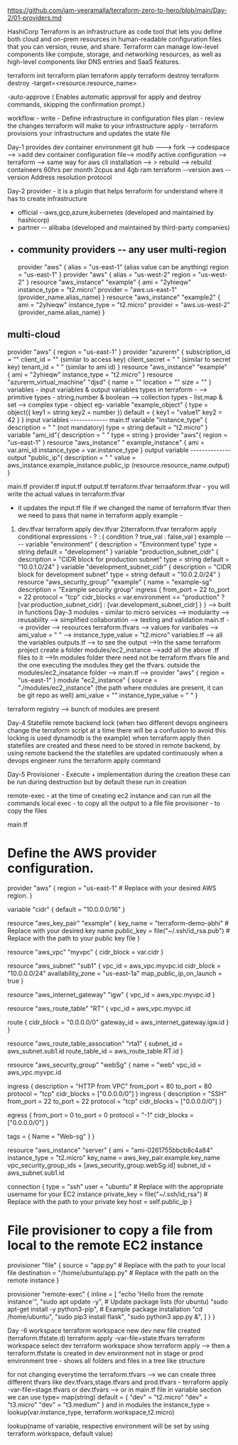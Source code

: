 https://github.com/iam-veeramalla/terraform-zero-to-hero/blob/main/Day-2/01-providers.md

HashiCorp Terraform is an infrastructure as code tool that lets you define both cloud and on-prem resources in human-readable configuration files that you can version, reuse, and share.
Terraform can manage low-level components like compute, storage, and networking resources, as well as high-level components like DNS entries and SaaS features.

terraform init
terraform plan
terraform apply
terraform destroy
terraform destroy -target=<resource.resource_name>

-auto-approve ( Enables automatic approval for apply and destroy commands, skipping the confirmation prompt.)

workflow -
write - Define infrastructure in configuration files
plan - review the changes terraform will make to your infrastructure
apply - terraform provisions your infrastructure and updates the state file

Day-1
provides dev container environment
git hub ---> fork --> codespace --> >add dev container configuration file--> modify active configuration --> terraform
--> same way for aws cli installation
--> > rebuild --> rebuild containeers
60hrs per month 2cpus and 4gb ram
terraform --version
aws --version
Address resolution protocol

Day-2
provider - it is a plugin that helps terraform for understand where it has to create infrastructure

- official --aws,gcp,azure,kubernetes (developed and maintained by hashicorp)
- partner -- alibaba (developed and maintained by third-party companies)
- community providers -- any user
  multi-region
  --
  provider "aws" {
  alias = "us-east-1" (alias value can be anything)
  region = "us-east-1"
  }
  provider "aws" {
  alias = "us-west-2"
  region = "us-west-2"
  }
  resource "aws_instance" "example" {
  ami = "2yhieqw"
  instance_type = "t2.micro"
  provider = "aws.us-east-1"(provider_name.alias_name)
  }
  resource "aws_instance" "example2" {
  ami = "2yhieqw"
  instance_type = "t2.micro"
  provider = "aws.us-west-2"(provider_name.alias_name)
  }

multi-cloud
--
provider "aws" {
region = "us-east-1"
}
provider "azurerm" {
subscription_id = ""
client_id = "" (similar to access key)
client_secret = " " (similar to secret key)
tenant_id = " " (similar to ami id)
}
resource "aws_instance" "example" {
ami = "2yhieqw"
instance_type = "t2.micro"
}
resource "azurerm_virtual_machine" "djsd" {
name = ""
location = ""
size = ""
}
variables - input variables & output variables
types in terraform -
--> primitive types - string,number & boolean
--> collection types - list,map & set
--> complex type - object
eg-
variable "example_object" {
type = object({
key1 = string
key2 = number
})
default = {
key1 = "value1"
key2 = 42
}
}
input variables -------------
main.tf
variable "instance_type" {
description = " " (not mandatory)
type = string
default = "t2.micro"
}
variable "ami_id"{
description = " "
type = string
}
provider "aws"{
region = "us-east-1"
}
resource "aws_instance" " example_instance" {
ami = var.ami_id
instance_type = var.instance_type
}
output variable --------------
output "public_ip"{
description = " "
value = aws_instance.example_instance.public_ip (resource.resource_name.output)
}

main.tf
provider.tf
input.tf
output.tf
terraform.tfvar
terraaform.tfvar - you will write the actual values in terraform.tfvar

- it updates the input.tf file
  if we changed the name of terraform.tfvar then we need to pass that name in terraform apply
  example -

1. dev.tfvar
   terraform apply dev.tfvar
   2)terraform.tfvar
   terraform apply
   conditional expressions - ? : ( condition ? true_val : false_val )
   example ----
   variable "environment" {
   description = "Environment type"
   type = string
   default = "development"
   }
   variable "production_subnet_cidr" {
   description = "CIDR block for production subnet"
   type = string
   default = "10.0.1.0/24"
   }
   variable "development_subnet_cidr" {
   description = "CIDR block for development subnet"
   type = string
   default = "10.0.2.0/24"
   }
   resource "aws_security_group" "example" {
   name = "example-sg"
   description = "Example security group"
   ingress {
   from_port = 22
   to_port = 22
   protocol = "tcp"
   cidr_blocks = var.environment == "production" ? [var.production_subnet_cidr] : [var.development_subnet_cidr]
   }
   }
   --> built in functions
   Day-3
   modules - similar to micro services
   --> modularity
   --> reusability
   --> simplified collaboration
   --> testing and validation
   main.tf
   --> provider
   --> resources
   terraform.tfvars
   --> values for varibales
   --> ami_value = " "
   --> instance_type_value = "t2.micro"
   variables.tf
   --> all the variables
   outputs.tf
   --> to see the output
   -->In the same terraform project create a folder modules/ec2_instance
   -->add all the above .tf files to it
   -->In modules folder there need not be terraform.tfvars file and the one executing the modules they get the tfvars.
   outside the modules/ec2_insatance folder
   --> main.tf
   --> provider "aws" {
   region = "us-east-1"
   }
   module "ec2_instance" {
   source = "./modules/ec2_instance" (the path where modules are present, it can be git repo as well)
   ami_value = ""
   instance_type_value = " "
   }

terraform registry --> bunch of modules are present

Day-4
Statefile
remote backend
lock (when two different devops engineers change the terraform script at a time there will be a confusion to avoid this locking is used dynamodb is the example)
when terraform apply then statefiles are created and these need to be stored in remote backend,
by using remote backend the the statefiles are updated continuously when a devops engineer runs the terraform apply command

Day-5
Provisioner - Execute + implementation during the creation
these can be run during destruction but by default these run in creation

remote-exec - at the time of creating ec2 instance and can run all the commands
local exec - to copy all the output to a file
file provisioner - to copy the files

main.tf

# Define the AWS provider configuration.

provider "aws" {
region = "us-east-1" # Replace with your desired AWS region.
}

variable "cidr" {
default = "10.0.0.0/16"
}

resource "aws_key_pair" "example" {
key_name = "terraform-demo-abhi" # Replace with your desired key name
public_key = file("~/.ssh/id_rsa.pub") # Replace with the path to your public key file
}

resource "aws_vpc" "myvpc" {
cidr_block = var.cidr
}

resource "aws_subnet" "sub1" {
vpc_id = aws_vpc.myvpc.id
cidr_block = "10.0.0.0/24"
availability_zone = "us-east-1a"
map_public_ip_on_launch = true
}

resource "aws_internet_gateway" "igw" {
vpc_id = aws_vpc.myvpc.id
}

resource "aws_route_table" "RT" {
vpc_id = aws_vpc.myvpc.id

route {
cidr_block = "0.0.0.0/0"
gateway_id = aws_internet_gateway.igw.id
}
}

resource "aws_route_table_association" "rta1" {
subnet_id = aws_subnet.sub1.id
route_table_id = aws_route_table.RT.id
}

resource "aws_security_group" "webSg" {
name = "web"
vpc_id = aws_vpc.myvpc.id

ingress {
description = "HTTP from VPC"
from_port = 80
to_port = 80
protocol = "tcp"
cidr_blocks = ["0.0.0.0/0"]
}
ingress {
description = "SSH"
from_port = 22
to_port = 22
protocol = "tcp"
cidr_blocks = ["0.0.0.0/0"]
}

egress {
from_port = 0
to_port = 0
protocol = "-1"
cidr_blocks = ["0.0.0.0/0"]
}

tags = {
Name = "Web-sg"
}
}

resource "aws_instance" "server" {
ami = "ami-0261755bbcb8c4a84"
instance_type = "t2.micro"
key_name = aws_key_pair.example.key_name
vpc_security_group_ids = [aws_security_group.webSg.id]
subnet_id = aws_subnet.sub1.id

connection {
type = "ssh"
user = "ubuntu" # Replace with the appropriate username for your EC2 instance
private_key = file("~/.ssh/id_rsa") # Replace with the path to your private key
host = self.public_ip
}

# File provisioner to copy a file from local to the remote EC2 instance

provisioner "file" {
source = "app.py" # Replace with the path to your local file
destination = "/home/ubuntu/app.py" # Replace with the path on the remote instance
}

provisioner "remote-exec" {
inline = [
"echo 'Hello from the remote instance'",
"sudo apt update -y", # Update package lists (for ubuntu)
"sudo apt-get install -y python3-pip", # Example package installation
"cd /home/ubuntu",
"sudo pip3 install flask",
"sudo python3 app.py &",
]
}
}

Day -6
workspace
terraform workspace new dev new file created (terraform.tfstate.d)
terraform apply -var-file=state.tfvars
terraform workspace select dev
terraform workspace show
terraform apply --> then a terraform.tfstate is created in dev environment not in stage or prod environment
tree - shows all folders and files in a tree like structure

for not changing everytime the terraform.tfvars
--> we can create three different tfvars like dev.tfvars,stage.tfvars and prod.tfvars - terraform apply -var-file=stage.tfvars or dev.tfvars
--> or in main.tf file in variable section we can use
type= map(string)
default = {
"dev" = "t2.micro"
"dev" = "t3.micro"
"dev" = "t3.medium"
}
and in modules the instance_type = lookup(var.instance_type, terraform.workspace,t2.micro)

lookup(name of variable, respective environment will be set by using terraform.workspace, default value)
